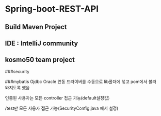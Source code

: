 # Spring-boot-REST-API
## Build Maven Project
## IDE : IntelliJ community
## kosmo50 team project

###security

###mybatis
Ojdbc Oracle 연동 드라이버를 수동으로 lib폴더에 넣고 pom에서 불러와지도록 했음

인증된 사용자는 모든 controller 접근 가능(default설정값)

/test만 모든 사용자 접근 가능(SecurityConfig.java 에서 설정)

